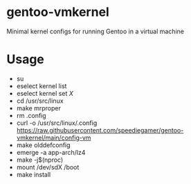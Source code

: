# gentoo-vmkernel
Minimal kernel configs for running Gentoo in a virtual machine

# Usage
- su
- eselect kernel list
- eselect kernel set *X*
- cd /usr/src/linux
- make mrproper
- rm .config
- curl -o /usr/src/linux/.config https://raw.githubusercontent.com/speediegamer/gentoo-vmkernel/main/config-vm
- make olddefconfig
- emerge -a app-arch/lz4
- make -j$(nproc)
- mount /dev/sdX /boot
- make install
